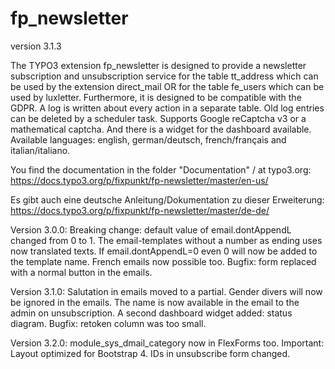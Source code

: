 # fp_newsletter

version 3.1.3

The TYPO3 extension fp_newsletter is designed to provide a newsletter subscription and unsubscription service for the 
table tt_address which can be used by the extension direct_mail OR for the table fe_users which can be used by luxletter. 
Furthermore, it is designed to be compatible with the GDPR. A log is written about every action in a separate table.
Old log entries can be deleted by a scheduler task.
Supports Google reCaptcha v3 or a mathematical captcha.
And there is a widget for the dashboard available.
Available languages: english, german/deutsch, french/français and italian/italiano.

You find the documentation in the folder "Documentation" / at typo3.org:
https://docs.typo3.org/p/fixpunkt/fp-newsletter/master/en-us/

Es gibt auch eine deutsche Anleitung/Dokumentation zu dieser Erweiterung:
https://docs.typo3.org/p/fixpunkt/fp-newsletter/master/de-de/

Version 3.0.0:
Breaking change: default value of email.dontAppendL changed from 0 to 1.
The email-templates without a number as ending uses now translated texts.
If email.dontAppendL=0 even 0 will now be added to the template name.
French emails now possible too.
Bugfix: form replaced with a normal button in the emails.

Version 3.1.0:
Salutation in emails moved to a partial. Gender divers will now be ignored in the emails.
The name is now available in the email to the admin on unsubscription.
A second dashboard widget added: status diagram.
Bugfix: retoken column was too small.

Version 3.2.0:
module_sys_dmail_category now in FlexForms too.
Important: Layout optimized for Bootstrap 4.
IDs in unsubscribe form changed.